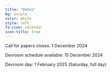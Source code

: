```yaml
---
title: "Dates"
bg: purple
color: white
style: left
fa-icon: calendar
icon-title: true
---
```


Call for papers closes: 1 December 2024

Devroom schedule available: 15 December 2024

Devroom day: 1 February 2025 (Saturday, full day)
